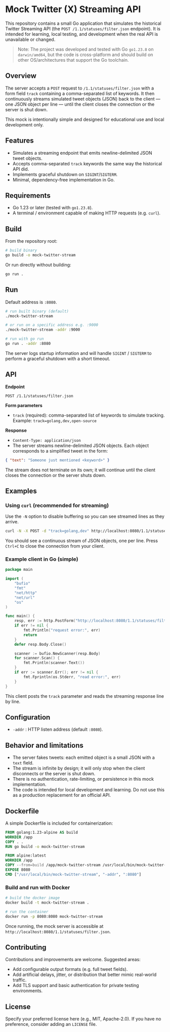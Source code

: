 # Mock Twitter (X) Streaming API

This repository contains a small Go application that simulates the historical Twitter Streaming API (the `POST /1.1/statuses/filter.json` endpoint). It is intended for learning, local testing, and development when the real API is unavailable or changed.

> Note: The project was developed and tested with Go `go1.23.8` on `darwin/amd64`, but the code is cross-platform and should build on other OS/architectures that support the Go toolchain.

## Overview

The server accepts a `POST` request to `/1.1/statuses/filter.json` with a form field `track` containing a comma-separated list of keywords. It then continuously streams simulated tweet objects (JSON) back to the client — one JSON object per line — until the client closes the connection or the server is shut down.

This mock is intentionally simple and designed for educational use and local development only.

## Features

* Simulates a streaming endpoint that emits newline-delimited JSON tweet objects.
* Accepts comma-separated `track` keywords the same way the historical API did.
* Implements graceful shutdown on `SIGINT`/`SIGTERM`.
* Minimal, dependency-free implementation in Go.

## Requirements

* Go 1.23 or later (tested with `go1.23.8`).
* A terminal / environment capable of making HTTP requests (e.g. `curl`).

## Build

From the repository root:

```bash
# build binary
go build -o mock-twitter-stream
```

Or run directly without building:

```bash
go run .
```

## Run

Default address is `:8080`.

```bash
# run built binary (default)
./mock-twitter-stream

# or run on a specific address e.g. :9000
./mock-twitter-stream -addr :9000

# run with go run
go run . -addr :8080
```

The server logs startup information and will handle `SIGINT` / `SIGTERM` to perform a graceful shutdown with a short timeout.

## API

**Endpoint**

```
POST /1.1/statuses/filter.json
```

**Form parameters**

* `track` (required): comma-separated list of keywords to simulate tracking. Example: `track=golang,dev,open-source`

**Response**

* `Content-Type: application/json`
* The server streams newline-delimited JSON objects. Each object corresponds to a simplified tweet in the form:

```json
{ "text": "Someone just mentioned <keyword>" }
```

The stream does not terminate on its own; it will continue until the client closes the connection or the server shuts down.

## Examples

### Using `curl` (recommended for streaming)

Use the `-N` option to disable buffering so you can see streamed lines as they arrive.

```bash
curl -N -X POST -d "track=golang,dev" http://localhost:8080/1.1/statuses/filter.json
```

You should see a continuous stream of JSON objects, one per line. Press `Ctrl+C` to close the connection from your client.

### Example client in Go (simple)

```go
package main

import (
	"bufio"
	"fmt"
	"net/http"
	"net/url"
	"os"
)

func main() {
	resp, err := http.PostForm("http://localhost:8080/1.1/statuses/filter.json", url.Values{"track": {"golang,dev"}})
	if err != nil {
		fmt.Println("request error:", err)
		return
	}
	defer resp.Body.Close()

	scanner := bufio.NewScanner(resp.Body)
	for scanner.Scan() {
		fmt.Println(scanner.Text())
	}
	if err := scanner.Err(); err != nil {
		fmt.Fprintln(os.Stderr, "read error:", err)
	}
}
```

This client posts the `track` parameter and reads the streaming response line by line.

## Configuration

* `-addr` : HTTP listen address (default `:8080`).

## Behavior and limitations

* The server fakes tweets: each emitted object is a small JSON with a `text` field.
* The stream is infinite by design; it will only stop when the client disconnects or the server is shut down.
* There is no authentication, rate-limiting, or persistence in this mock implementation.
* The code is intended for local development and learning. Do not use this as a production replacement for an official API.

## Dockerfile

A simple Dockerfile is included for containerization:

```dockerfile
FROM golang:1.23-alpine AS build
WORKDIR /app
COPY . .
RUN go build -o mock-twitter-stream

FROM alpine:latest
WORKDIR /app
COPY --from=build /app/mock-twitter-stream /usr/local/bin/mock-twitter-stream
EXPOSE 8080
CMD ["/usr/local/bin/mock-twitter-stream", "-addr", ":8080"]
```

### Build and run with Docker

```bash
# build the docker image
docker build -t mock-twitter-stream .

# run the container
docker run -p 8080:8080 mock-twitter-stream
```

Once running, the mock server is accessible at `http://localhost:8080/1.1/statuses/filter.json`.

## Contributing

Contributions and improvements are welcome. Suggested areas:

* Add configurable output formats (e.g. full tweet fields).
* Add artificial delays, jitter, or distribution that better mimic real-world traffic.
* Add TLS support and basic authentication for private testing environments.

## License

Specify your preferred license here (e.g., MIT, Apache-2.0). If you have no preference, consider adding an `LICENSE` file.
